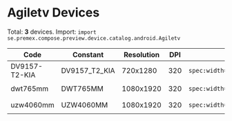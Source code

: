 # Agiletv Devices

Total: **3** devices. Import: `import se.premex.compose.preview.device.catalog.android.Agiletv`

| Code | Constant | Resolution | DPI | Compose Spec | Preview Usage |
|------|----------|------------|-----|-------------|---------------|
| DV9157-T2-KIA | DV9157_T2_KIA | 720x1280 | 320 | `spec:width=720px,height=1280px,dpi=320` | `@Preview(device = Agiletv.DV9157_T2_KIA)` |
| dwt765mm | DWT765MM | 1080x1920 | 320 | `spec:width=1080px,height=1920px,dpi=320` | `@Preview(device = Agiletv.DWT765MM)` |
| uzw4060mm | UZW4060MM | 1080x1920 | 320 | `spec:width=1080px,height=1920px,dpi=320` | `@Preview(device = Agiletv.UZW4060MM)` |

<!-- Generated automatically. Do not edit manually. -->
